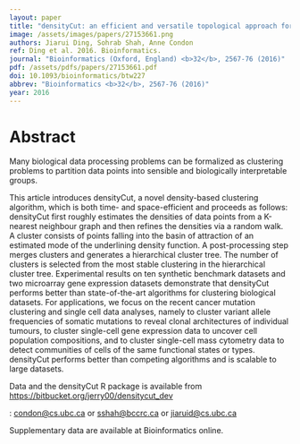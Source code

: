 ```yaml
---
layout: paper
title: "densityCut: an efficient and versatile topological approach for automatic clustering of biological data."
image: /assets/images/papers/27153661.png
authors: Jiarui Ding, Sohrab Shah, Anne Condon
ref: Ding et al. 2016. Bioinformatics.
journal: "Bioinformatics (Oxford, England) <b>32</b>, 2567-76 (2016)"
pdf: /assets/pdfs/papers/27153661.pdf
doi: 10.1093/bioinformatics/btw227
abbrev: "Bioinformatics <b>32</b>, 2567-76 (2016)"
year: 2016
---
```


<div data-badge-popover="right" data-badge-type="medium-donut" data-doi="10.1093/bioinformatics/btw227" data-hide-no-mentions="true" class="altmetric-embed"></div>

# Abstract

Many biological data processing problems can be formalized as clustering problems to partition data points into sensible and biologically interpretable groups.

This article introduces densityCut, a novel density-based clustering algorithm, which is both time- and space-efficient and proceeds as follows: densityCut first roughly estimates the densities of data points from a K-nearest neighbour graph and then refines the densities via a random walk. A cluster consists of points falling into the basin of attraction of an estimated mode of the underlining density function. A post-processing step merges clusters and generates a hierarchical cluster tree. The number of clusters is selected from the most stable clustering in the hierarchical cluster tree. Experimental results on ten synthetic benchmark datasets and two microarray gene expression datasets demonstrate that densityCut performs better than state-of-the-art algorithms for clustering biological datasets. For applications, we focus on the recent cancer mutation clustering and single cell data analyses, namely to cluster variant allele frequencies of somatic mutations to reveal clonal architectures of individual tumours, to cluster single-cell gene expression data to uncover cell population compositions, and to cluster single-cell mass cytometry data to detect communities of cells of the same functional states or types. densityCut performs better than competing algorithms and is scalable to large datasets.

Data and the densityCut R package is available from https://bitbucket.org/jerry00/densitycut_dev

: condon@cs.ubc.ca or sshah@bccrc.ca or jiaruid@cs.ubc.ca

Supplementary data are available at Bioinformatics online.

